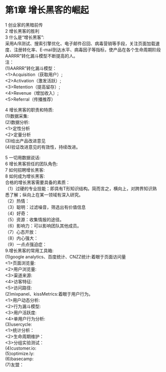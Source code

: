 # 第1章 增长黑客的崛起
1 创业家的黑暗前传  
2 增长黑客的胜利  
3 什么是“增长黑客”:  
  采用A/B测试、搜索引擎优化、电子邮件召回、病毒营销等手段，关注页面加载速度、注册转化率、E-mail到达水平、病毒因子等指标，使产品在各个生命周期阶段AARRR”转化漏斗模型不断提高的人。  
  注：  
  (1)AARRR”转化漏斗模型：  
    <1>Acquisition（获取用户）;  
    <2>Activation（激发活跃）;  
    <3>Retention（提高留存）;  
    <4>Revenue（增加收入）;  
    <5>Referral（传播推荐）  

4 增长黑客的职责和特质:  
 (1)数据采集:  
 (2)数据分析:  
  <1>定性分析  
  <2>定量分析  
 (3)给出产品改进意见  
 (4)验证改进意见的有效性，持续改进。  

5 一切用数据说话:  
6 增长黑客担任的团队角色:  
7 如何招聘增长黑客:  
8 如何成为增长黑客:  
  合格的增长黑客需要具备的素质：  
  （1）过硬的专业技能：即具有T形知识结构。简而言之，横向上，对跨界知识熟悉了解；纵向上在某一领域有深入研究。  
  （2）热情：  
  （3）聪明：过滤噪音，筛选出有价值信息  
  （4）好奇：  
  （5）资源：收集情报的途径。  
  （6）影响力：可以影响团队其他成员。  
  （7）心态开放：  
  （8）内心强大：  
  （9）一点点强迫症：  
9.增长黑客的常用工具箱:  
  (1)google analytics、百度统计、CNZZ统计:着眼于页面访问量  
    <1>页面浏览量:  
    <2>用户浏览量:  
    <3>渠道来源:  
    <4>访客特征:  
    <5>访问路径:  
  (2)mixpanel、kissMetrics:着眼于用户行为。  
    <1>用户动态分析:  
    <2>行为漏斗模型:  
    <3>用户活跃度:  
    <4>单用户行为分析:  
  (3)usercycle:  
    <1>统计分析：  
    <2>生命周期维护：  
    <3>分组实验测试：  
  (4)customer.io:  
  (5)optimize.ly:  
  (6)basecamp:  
  (7)友盟：  
